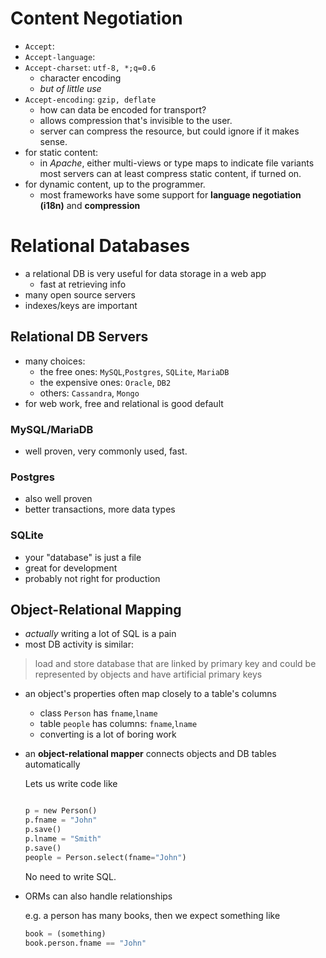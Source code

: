 # Content Negotiation

* `Accept`:
* `Accept-language`:
* `Accept-charset`: `utf-8, *;q=0.6`
  * character encoding
  * *but of little use*
* `Accept-encoding`: `gzip, deflate`
  * how can data be encoded for transport?
  * allows compression that's invisible to the user.
  * server can compress the resource, but could ignore if it makes sense.
* for static content:
  * in *Apache*, either multi-views or type maps to indicate file variants
  most servers can at least compress static content, if turned on.
* for dynamic content, up to the programmer.
  * most frameworks have some support for **language negotiation (i18n)** and **compression**

# Relational Databases

* a relational DB is very useful for data storage in a web app
  * fast at retrieving info
* many open source servers
* indexes/keys are important

## Relational DB Servers

* many choices:
  * the free ones: `MySQL`,`Postgres`, `SQLite`, `MariaDB`
  * the expensive ones: `Oracle`, `DB2`
  * others: `Cassandra`, `Mongo`
* for web work, free and relational is good default

### MySQL/MariaDB

* well proven, very commonly used, fast.

### Postgres

* also well proven
* better transactions, more data types

### SQLite
* your "database" is just a file
* great for development
* probably not right for production

## Object-Relational Mapping

* *actually* writing a lot of SQL is a pain
* most DB activity is similar:
> load and store database
> that are linked by primary key
> and could be represented by objects
> and have artificial primary keys

* an object's properties often map closely to a table's columns
  * class `Person` has `fname`,`lname`
  * table `people` has columns: `fname`,`lname`
  * converting is a lot of boring work
* an **object-relational mapper** connects objects and DB tables automatically

  Lets us write code like

  ```python

  p = new Person()
  p.fname = "John"
  p.save()
  p.lname = "Smith"
  p.save()
  people = Person.select(fname="John")
  ```

  No need to write SQL.

* ORMs can also handle relationships

  e.g. a person has many books, then we expect something like

   ```python
   book = (something)
  book.person.fname == "John"
   ```
  
